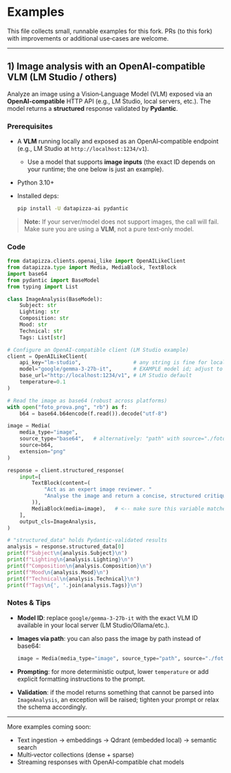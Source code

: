 # Examples

This file collects small, runnable examples for this fork. PRs (to this fork) with improvements or additional use‑cases are welcome.

---

## 1) Image analysis with an OpenAI‑compatible VLM (LM Studio / others)

Analyze an image using a Vision‑Language Model (VLM) exposed via an **OpenAI‑compatible** HTTP API (e.g., LM Studio, local servers, etc.). The model returns a **structured** response validated by **Pydantic**.

### Prerequisites

* A **VLM** running locally and exposed as an OpenAI‑compatible endpoint (e.g., LM Studio at `http://localhost:1234/v1`).

  * Use a model that supports **image inputs** (the exact ID depends on your runtime; the one below is just an example).
* Python 3.10+
* Installed deps:

  ```bash
  pip install -U datapizza-ai pydantic
  ```

> **Note:** If your server/model does not support images, the call will fail. Make sure you are using a **VLM**, not a pure text‑only model.

### Code

```python
from datapizza.clients.openai_like import OpenAILikeClient
from datapizza.type import Media, MediaBlock, TextBlock
import base64
from pydantic import BaseModel
from typing import List

class ImageAnalysis(BaseModel):
    Subject: str
    Lighting: str
    Composition: str
    Mood: str
    Technical: str
    Tags: List[str]

# Configure an OpenAI‑compatible client (LM Studio example)
client = OpenAILikeClient(
    api_key="lm-studio",                 # any string is fine for local servers
    model="google/gemma-3-27b-it",       # EXAMPLE model id; adjust to your runtime
    base_url="http://localhost:1234/v1", # LM Studio default
    temperature=0.1
)

# Read the image as base64 (robust across platforms)
with open("foto_prova.png", "rb") as f:
    b64 = base64.b64encode(f.read()).decode("utf-8")

image = Media(
    media_type="image",
    source_type="base64",   # alternatively: "path" with source="./foto_prova.png"
    source=b64,
    extension="png"
)

response = client.structured_response(
    input=[
        TextBlock(content=(
            "Act as an expert image reviewer. "
            "Analyse the image and return a concise, structured critique."
        )),
        MediaBlock(media=image),   # <-- make sure this variable matches the Media object above
    ],
    output_cls=ImageAnalysis,
)

# "structured_data" holds Pydantic‑validated results
analysis = response.structured_data[0]
print(f"Subject\n{analysis.Subject}\n")
print(f"Lighting\n{analysis.Lighting}\n")
print(f"Composition\n{analysis.Composition}\n")
print(f"Mood\n{analysis.Mood}\n")
print(f"Technical\n{analysis.Technical}\n")
print(f"Tags\n{', '.join(analysis.Tags)}\n")
```

### Notes & Tips

* **Model ID**: replace `google/gemma-3-27b-it` with the exact VLM ID available in your local server (LM Studio/Ollama/etc.).
* **Images via path**: you can also pass the image by path instead of base64:

  ```python
  image = Media(media_type="image", source_type="path", source="./foto_prova.png", extension="png")
  ```
* **Prompting**: for more deterministic output, lower `temperature` or add explicit formatting instructions to the prompt.
* **Validation**: if the model returns something that cannot be parsed into `ImageAnalysis`, an exception will be raised; tighten your prompt or relax the schema accordingly.

---

More examples coming soon:

* Text ingestion → embeddings → Qdrant (embedded local) → semantic search
* Multi‑vector collections (dense + sparse)
* Streaming responses with OpenAI‑compatible chat models

